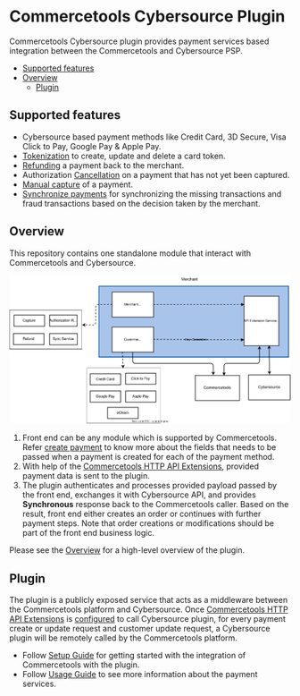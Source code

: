 # Commercetools Cybersource Plugin

Commercetools Cybersource plugin provides payment services based integration between the Commercetools and Cybersource PSP.

- [Supported features](#supported-features)
- [Overview](#overview)
  - [Plugin](#plugin)


## Supported features
- Cybersource based payment methods like Credit Card, 3D Secure, Visa Click to Pay, Google Pay & Apple Pay.
- [Tokenization](./docs/Tokenization.md) to create, update and delete a card token.
- [Refunding](./docs/Refund-a-Payment.md) a payment back to the merchant.
- Authorization [Cancellation](./docs/Reverse-a-Payment.md) on a payment that has not yet been captured.
- [Manual capture](./docs/Capture-a-Payment.md) of a payment.
- [Synchronize payments](./docs/Synchronizing-Payments.md) for synchronizing the missing transactions and fraud transactions based on the decision taken by the merchant.

## Overview
This repository contains one standalone module that interact with Commercetools and Cybersource.
 

![Architecture](./docs/images/High-Level-Architecture.svg)

1. Front end can be any module which is supported by Commercetools. Refer [create payment](./docs/Creating-a-Payment.md) to know more about the fields that needs to be passed when a payment is created for each of the payment method.
2. With help of the [Commercetools HTTP API Extensions](https://docs.commercetools.com/http-api-projects-api-extensions), provided payment data is sent to the plugin.
3. The plugin authenticates and  processes provided payload passed by the front end, exchanges it with Cybersource API, and provides **Synchronous** response back to the Commercetools caller. Based on the result, front end either creates an order or continues with further payment steps. 
Note that order creations or modifications should be part of the front end business logic.

Please see the [Overview](./docs/Overview.md) for a high-level overview of the plugin.

## Plugin 

The plugin is a publicly exposed service that acts as a middleware between the Commercetools platform and Cybersource. Once [Commercetools HTTP API Extensions](https://docs.commercetools.com/http-api-projects-api-extensions) is [configured](./docs/API-Extension-Setup.md#a-namerunningscriptarunning-extension-setup-script) to call Cybersource plugin, for every payment create or update request and customer update request, a Cybersource plugin will be remotely called by the Commercetools platform. 

- Follow [Setup Guide](./docs/Setup.md) for getting started with the integration of Commercetools with the plugin.
- Follow [Usage Guide](./docs/Usage.md) to see more information about the payment services.
